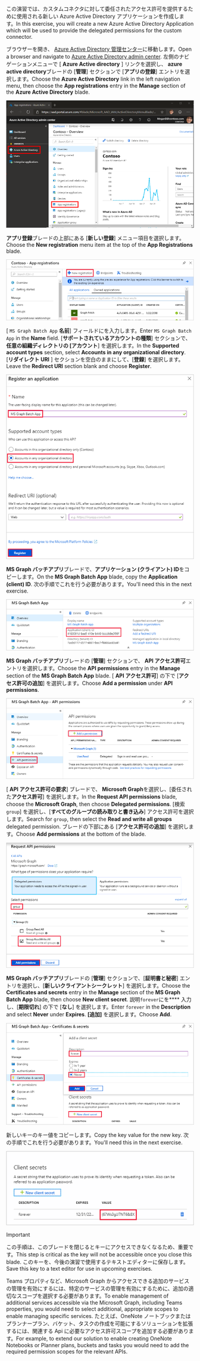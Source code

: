 <!-- markdownlint-disable MD002 MD041 -->

<span data-ttu-id="70d97-101">この演習では、カスタムコネクタに対して委任されたアクセス許可を提供するために使用される新しい Azure Active Directory アプリケーションを作成します。</span><span class="sxs-lookup"><span data-stu-id="70d97-101">In this exercise, you will create a new Azure Active Directory Application which will be used to provide the delegated permissions for the custom connector.</span></span>

<span data-ttu-id="70d97-102">ブラウザーを開き、 [Azure Active Directory 管理センター](https://aad.portal.azure.com)に移動します。</span><span class="sxs-lookup"><span data-stu-id="70d97-102">Open a browser and navigate to [Azure Active Directory admin center](https://aad.portal.azure.com).</span></span> <span data-ttu-id="70d97-103">左側のナビゲーションメニューで [ **Azure Active directory** ] リンクを選択し、 **azure active directory**ブレードの [**管理**] セクションで [**アプリの登録**] エントリを選択します。</span><span class="sxs-lookup"><span data-stu-id="70d97-103">Choose the **Azure Active Directory** link in the left navigation menu, then choose the **App registrations** entry in the **Manage** section of the **Azure Active Directory** blade.</span></span>

![Azure Active Directory 管理センターの Azure Active Directory ブレードのスクリーンショット](./images/app-reg-preview1.png)

<span data-ttu-id="70d97-105">**アプリ登録**ブレードの上部にある [**新しい登録**] メニュー項目を選択します。</span><span class="sxs-lookup"><span data-stu-id="70d97-105">Choose the **New registration** menu item at the top of the **App Registrations** blade.</span></span>

![Azure Active Directory 管理センターのアプリ登録ブレードのスクリーンショット](./images/app-reg-preview2.png)

<span data-ttu-id="70d97-107">[ `MS Graph Batch App` **名前**] フィールドにを入力します。</span><span class="sxs-lookup"><span data-stu-id="70d97-107">Enter `MS Graph Batch App` in the **Name** field.</span></span> <span data-ttu-id="70d97-108">[**サポートされているアカウントの種類**] セクションで、**任意の組織ディレクトリの [アカウント**] を選択します。</span><span class="sxs-lookup"><span data-stu-id="70d97-108">In the **Supported account types** section, select **Accounts in any organizational directory**.</span></span> <span data-ttu-id="70d97-109">[**リダイレクト URI** ] セクションを空白のままにして、[**登録**] を選択します。</span><span class="sxs-lookup"><span data-stu-id="70d97-109">Leave the **Redirect URI** section blank and choose **Register**.</span></span>

![Azure Active Directory 管理センターでアプリケーションブレードを登録するスクリーンショット](./images/app-reg-preview3.png)

<span data-ttu-id="70d97-111">**MS Graph バッチアプリ**ブレードで、**アプリケーション (クライアント) ID**をコピーします。</span><span class="sxs-lookup"><span data-stu-id="70d97-111">On the **MS Graph Batch App** blade, copy the **Application (client) ID**.</span></span> <span data-ttu-id="70d97-112">次の手順でこれを行う必要があります。</span><span class="sxs-lookup"><span data-stu-id="70d97-112">You'll need this in the next exercise.</span></span>

![登録済みアプリケーションページのスクリーンショット](./images/app-reg-preview4.png)

<span data-ttu-id="70d97-114">**MS Graph バッチアプリ**ブレードの [**管理**] セクションで、 **API アクセス許可**エントリを選択します。</span><span class="sxs-lookup"><span data-stu-id="70d97-114">Choose the **API permissions** entry in the **Manage** section of the **MS Graph Batch App** blade.</span></span> <span data-ttu-id="70d97-115">[ **API アクセス許可**] の下で [**アクセス許可の追加**] を選択します。</span><span class="sxs-lookup"><span data-stu-id="70d97-115">Choose **Add a permission** under **API permissions**.</span></span>

![API アクセス許可ブレードのスクリーンショット](./images/app-perms-preview1.png)

<span data-ttu-id="70d97-117">[ **API アクセス許可の要求**] ブレードで、 **Microsoft Graph**を選択し、[委任された**アクセス許可**] を選択します。</span><span class="sxs-lookup"><span data-stu-id="70d97-117">In the **Request API permissions** blade, choose the **Microsoft Graph**, then choose **Delegated permissions**.</span></span> <span data-ttu-id="70d97-118">[検索`group`] を選択し、[**すべてのグループの読み取りと書き込み**] アクセス許可を選択します。</span><span class="sxs-lookup"><span data-stu-id="70d97-118">Search for `group`, then select the **Read and write all groups** delegated permission.</span></span> <span data-ttu-id="70d97-119">ブレードの下部にある [**アクセス許可の追加**] を選択します。</span><span class="sxs-lookup"><span data-stu-id="70d97-119">Choose **Add permissions** at the bottom of the blade.</span></span>

 ![API アクセス許可ブレードの要求のスクリーンショット](./images/app-perms-preview2.png)

<span data-ttu-id="70d97-121">**MS Graph バッチアプリ**ブレードの [**管理**] セクションで、[**証明書と秘密**] エントリを選択し、[**新しいクライアントシークレット**] を選択します。</span><span class="sxs-lookup"><span data-stu-id="70d97-121">Choose the **Certificates and secrets** entry in the **Manage** section of the **MS Graph Batch App** blade, then choose **New client secret**.</span></span> <span data-ttu-id="70d97-122">説明`forever`にを\*\*\*\* 入力し、[**期限切れ**] の下で [**なし**] を選択します。</span><span class="sxs-lookup"><span data-stu-id="70d97-122">Enter `forever` in the **Description** and select **Never** under **Expires**.</span></span> <span data-ttu-id="70d97-123">**[追加]** を選択します。</span><span class="sxs-lookup"><span data-stu-id="70d97-123">Choose **Add**.</span></span>

![証明書とシークレットブレードのスクリーンショット](./images/app-key-preview1.png)

<span data-ttu-id="70d97-125">新しいキーのキー値をコピーします。</span><span class="sxs-lookup"><span data-stu-id="70d97-125">Copy the key value for the new key.</span></span> <span data-ttu-id="70d97-126">次の手順でこれを行う必要があります。</span><span class="sxs-lookup"><span data-stu-id="70d97-126">You'll need this in the next exercise.</span></span>

![新しいクライアントシークレットのスクリーンショット](./images/app-key-preview2.png)

> [!IMPORTANT]
> <span data-ttu-id="70d97-128">この手順は、このブレードを閉じるとキーにアクセスできなくなるため、重要です。</span><span class="sxs-lookup"><span data-stu-id="70d97-128">This step is critical as the key will not be accessible once you close this blade.</span></span> <span data-ttu-id="70d97-129">このキーを、今後の演習で使用するテキストエディターに保存します。</span><span class="sxs-lookup"><span data-stu-id="70d97-129">Save this key to a text editor for use in upcoming exercises.</span></span>

<span data-ttu-id="70d97-130">Teams プロパティなど、Microsoft Graph からアクセスできる追加のサービスの管理を有効にするには、特定のサービスの管理を有効にするために、追加の適切なスコープを選択する必要があります。</span><span class="sxs-lookup"><span data-stu-id="70d97-130">To enable management of additional services accessible via the Microsoft Graph, including Teams properties, you would need to select additional, appropriate scopes to enable managing specific services.</span></span> <span data-ttu-id="70d97-131">たとえば、OneNote ノートブックまたはプランナープラン、バケット、タスクの作成を可能にするソリューションを拡張するには、関連する Api に必要なアクセス許可スコープを追加する必要があります。</span><span class="sxs-lookup"><span data-stu-id="70d97-131">For example, to extend our solution to enable creating OneNote Notebooks or Planner plans, buckets and tasks you would need to add the required permission scopes for the relevant APIs.</span></span>